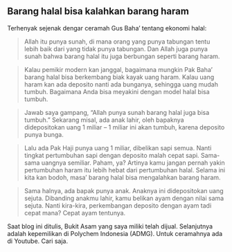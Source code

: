 ## Barang halal bisa kalahkan barang haram ##

Terhenyak sejenak dengar ceramah Gus Baha’ tentang ekonomi halal:

>Allah itu punya sunah, di mana orang yang punya tabungan tentu lebih baik dari yang tidak punya tabungan. Dan Allah juga punya sunah bahwa barang halal itu juga berbungan seperti barang haram.

>Kalau pemikir modern kan janggal, bagaimana mungkin Pak Baha’ barang halal bisa berkembang biak kayak uang haram. Kalau uang haram kan ada deposito nanti ada bunganya, sehingga uang mudah tumbuh. Bagaimana Anda bisa meyakini dengan model halal bisa tumbuh.

>Jawab saya gampang, “Allah punya sunah barang halal juga bisa tumbuh.” Sekarang misal, ada anak lahir, oleh bapaknya didepositokan uang 1 miliar – 1 miliar ini akan tumbuh, karena deposito punya bunga.

>Lalu ada Pak Haji punya uang 1 miliar, dibelikan sapi semua. Nanti tingkat pertumbuhan sapi dengan deposito malah cepat sapi. Sama-sama uangnya semiliar. Paham, ya? Artinya kamu jangan pernah yakin pertumbuhan haram itu lebih hebat dari pertumbuhan halal. Selama ini kita kan bodoh, masa’ barang halal bisa mengalahkan barang haram.

>Sama halnya, ada bapak punya anak. Anaknya ini didepositokan uang sejuta. Dibanding anakmu lahir, kamu belikan ayam dengan nilai sama sejuta. Nanti kira-kira, perkembangan deposito dengan ayam tadi cepat mana? Cepat ayam tentunya.

Saat blog ini ditulis, Bukit Asam yang saya miliki telah dijual. Selanjutnya adalah kepemilikan di Polychem Indonesia (ADMG). Untuk ceramahnya ada di Youtube. Cari saja.

